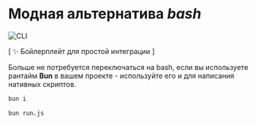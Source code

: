 # Модная альтернатива _bash_

![CLI](https://github.com/a-sharapov/bun-shell/assets/4824996/2beac8bf-1a0b-485d-a452-81636ed0c6a6)

[ ✨ Бойлерплейт для простой интеграции ]

Больше не потребуется переключаться на bash, если вы используете рантайм **Bun** в вашем проекте - используйте его и для написания нативных скриптов.

```bash
bun i
```

```bash
bun run.js
```
